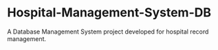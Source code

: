 # Hospital-Management-System-DB
A Database Management System project developed for hospital record management.
